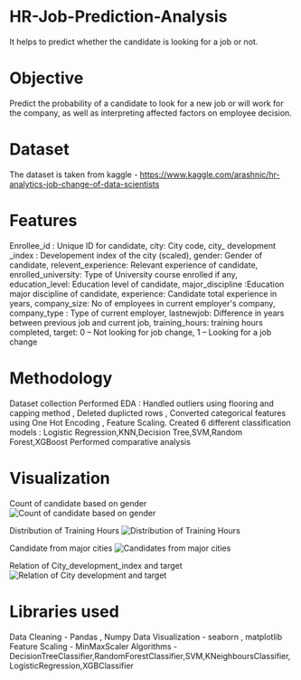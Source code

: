 # HR-Job-Prediction-Analysis
It helps to predict whether the candidate is looking for a job or not.
# Objective
Predict the probability of a candidate to look for a new job or will work for the company, as well as interpreting affected factors on employee decision.
# Dataset
The dataset is taken from kaggle - 
https://www.kaggle.com/arashnic/hr-analytics-job-change-of-data-scientists
# Features
Enrollee_id : Unique ID for candidate,
city: City code,
city_ development _index : Developement index of the city (scaled),
gender: Gender of candidate,
relevent_experience: Relevant experience of candidate,
enrolled_university: Type of University course enrolled if any,
education_level: Education level of candidate,
major_discipline :Education major discipline of candidate,
experience: Candidate total experience in years,
company_size: No of employees in current employer's company,
company_type : Type of current employer,
lastnewjob: Difference in years between previous job and current job,
training_hours: training hours completed,
target: 0 – Not looking for job change, 1 – Looking for a job change
# Methodology
Dataset collection
Performed EDA : Handled outliers using flooring and capping method , Deleted duplicted rows , Converted categorical features using One Hot Encoding , Feature Scaling.
Created 6 different classification models : Logistic Regression,KNN,Decision Tree,SVM,Random Forest,XGBoost
Performed comparative analysis
# Visualization

Count of candidate based on gender
![Count of candidate based on gender](https://user-images.githubusercontent.com/94851933/156412337-301f4301-9a55-4e6c-a2ac-1562a1249404.png)

Distribution of Training Hours
![Distribution of Training Hours](https://user-images.githubusercontent.com/94851933/156413167-76de5355-ecf4-421a-bd69-790bd0fcdd72.png)

Candidate from major cities
![Candidates from major cities](https://user-images.githubusercontent.com/94851933/156413210-99d2e472-c96b-4d44-b9fd-bdf88048edf7.png)

Relation of City_development_index and target
![Relation of City development and target](https://user-images.githubusercontent.com/94851933/156413238-b23f8b96-a1c8-4e2b-b004-89f73f5277b6.png)

# Libraries used
Data Cleaning - Pandas , Numpy
Data Visualization - seaborn , matplotlib
Feature Scaling - MinMaxScaler
Algorithms - DecisionTreeClassifier,RandomForestClassifier,SVM,KNeighboursClassifier,LogisticRegression,XGBClassifier
